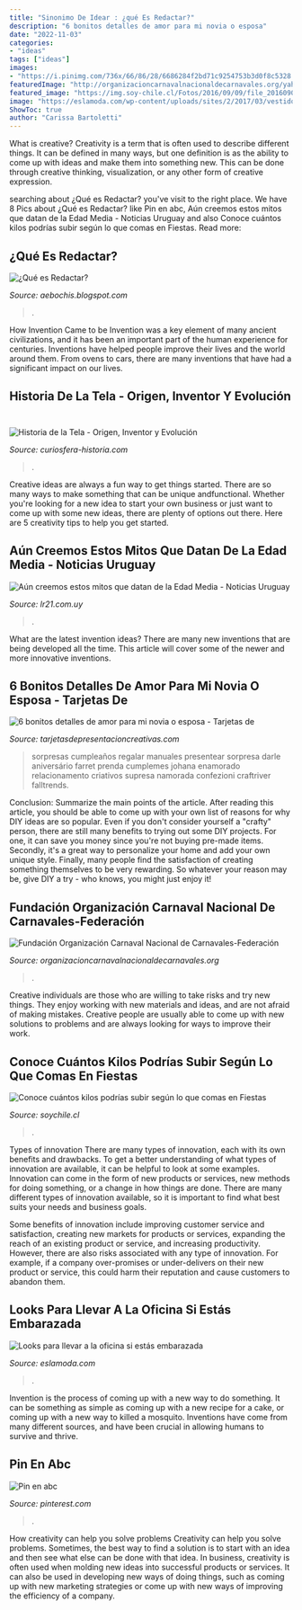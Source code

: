 ```yaml
---
title: "Sinonimo De Idear : ¿qué Es Redactar?"
description: "6 bonitos detalles de amor para mi novia o esposa"
date: "2022-11-03"
categories:
- "ideas"
tags: ["ideas"]
images:
- "https://i.pinimg.com/736x/66/86/28/6686284f2bd71c9254753b3d0f8c5328.jpg"
featuredImage: "http://organizacioncarnavalnacionaldecarnavales.org/yahoo_site_admin/assets/images/DSCF1355.169155408_std.JPG"
featured_image: "https://img.soy-chile.cl/Fotos/2016/09/09/file_20160909175353.jpg"
image: "https://eslamoda.com/wp-content/uploads/sites/2/2017/03/vestido-oficina-embarazada.jpg"
ShowToc: true
author: "Carissa Bartoletti"
---
```



What is creative?
Creativity is a term that is often used to describe different things. It can be defined in many ways, but one definition is as the ability to come up with ideas and make them into something new. This can be done through creative thinking, visualization, or any other form of creative expression.

	

		
searching about ¿Qué es Redactar? you've visit to the right place. We have 8 Pics about ¿Qué es Redactar? like Pin en abc, Aún creemos estos mitos que datan de la Edad Media - Noticias Uruguay and also Conoce cuántos kilos podrías subir según lo que comas en Fiestas. Read more:
		
    
## ¿Qué Es Redactar?

<img loading=lazy src="http://4.bp.blogspot.com/-dYOctRCiIWU/UizSTN0M4CI/AAAAAAAAOoY/xDWbAGzoFZ4/s640/redactar.jpg" onerror="this.onerror=null;this.src='https://tse1.mm.bing.net/th?id=OIP.FAkidHUznUifexIfWdXZOQHaEK&amp;pid=15.1';" alt="¿Qué es Redactar?">

_Source: aebochis.blogspot.com_

>. 

	

How Invention Came to be
Invention was a key element of many ancient civilizations, and it has been an important part of the human experience for centuries. Inventions have helped people improve their lives and the world around them. From ovens to cars, there are many inventions that have had a significant impact on our lives.

    
## Historia De La Tela - Origen, Inventor Y Evolución ️

<img loading=lazy src="https://curiosfera-historia.com/wp-content/uploads/Historia-de-la-tela.jpg" onerror="this.onerror=null;this.src='https://tse3.mm.bing.net/th?id=OIP.RKo1-AnUVnM69JhBsrh_NgHaE8&amp;pid=15.1';" alt="Historia de la Tela - Origen, Inventor y Evolución ️">

_Source: curiosfera-historia.com_

>. 

	

Creative ideas are always a fun way to get things started. There are so many ways to make something that can be unique andfunctional. Whether you're looking for a new idea to start your own business or just want to come up with some new ideas, there are plenty of options out there. Here are 5 creativity tips to help you get started.

    
## Aún Creemos Estos Mitos Que Datan De La Edad Media - Noticias Uruguay

<img loading=lazy src="http://www.lr21.com.uy/wp-content/uploads/2017/04/petrarca.jpg" onerror="this.onerror=null;this.src='https://tse1.mm.bing.net/th?id=OIP.4TdDjb8pKmtyUchUfGEDXgHaE7&amp;pid=15.1';" alt="Aún creemos estos mitos que datan de la Edad Media - Noticias Uruguay">

_Source: lr21.com.uy_

>. 

	

What are the latest invention ideas?
There are many new inventions that are being developed all the time. This article will cover some of the newer and more innovative inventions.

    
## 6 Bonitos Detalles De Amor Para Mi Novia O Esposa - Tarjetas De

<img loading=lazy src="https://tarjetasdepresentacioncreativas.com/wp-content/uploads/2019/07/detalles-de-amor-para-mi-novia-faciles.jpg" onerror="this.onerror=null;this.src='https://tse3.mm.bing.net/th?id=OIP.JgApI4R4TfBBV8EG-Y6sxwAAAA&amp;pid=15.1';" alt="6 bonitos detalles de amor para mi novia o esposa - Tarjetas de">

_Source: tarjetasdepresentacioncreativas.com_

>sorpresas cumpleaños regalar manuales presentear sorpresa darle aniversário farret prenda cumplemes johana enamorado relacionamento criativos supresa namorada confezioni craftriver falltrends. 

	

Conclusion: Summarize the main points of the article.
After reading this article, you should be able to come up with your own list of reasons for why DIY ideas are so popular. Even if you don't consider yourself a "crafty" person, there are still many benefits to trying out some DIY projects. For one, it can save you money since you're not buying pre-made items. Secondly, it's a great way to personalize your home and add your own unique style. Finally, many people find the satisfaction of creating something themselves to be very rewarding. So whatever your reason may be, give DIY a try - who knows, you might just enjoy it!

    
## Fundación Organización Carnaval Nacional De Carnavales-Federación

<img loading=lazy src="http://organizacioncarnavalnacionaldecarnavales.org/yahoo_site_admin/assets/images/DSCF1355.169155408_std.JPG" onerror="this.onerror=null;this.src='https://tse4.mm.bing.net/th?id=OIP.Iqahf2U7AXvvembT33T8IQHaJ3&amp;pid=15.1';" alt="Fundación Organización Carnaval Nacional de Carnavales-Federación">

_Source: organizacioncarnavalnacionaldecarnavales.org_

>. 

	

Creative individuals are those who are willing to take risks and try new things. They enjoy working with new materials and ideas, and are not afraid of making mistakes. Creative people are usually able to come up with new solutions to problems and are always looking for ways to improve their work.

    
## Conoce Cuántos Kilos Podrías Subir Según Lo Que Comas En Fiestas

<img loading=lazy src="https://img.soy-chile.cl/Fotos/2016/09/09/file_20160909175353.jpg" onerror="this.onerror=null;this.src='https://tse4.mm.bing.net/th?id=OIP.yKQC202hM1l15y0S3AytUAEsDH&amp;pid=15.1';" alt="Conoce cuántos kilos podrías subir según lo que comas en Fiestas">

_Source: soychile.cl_

>. 

	

Types of innovation
There are many types of innovation, each with its own benefits and drawbacks. To get a better understanding of what types of innovation are available, it can be helpful to look at some examples. 
Innovation can come in the form of new products or services, new methods for doing something, or a change in how things are done. There are many different types of innovation available, so it is important to find what best suits your needs and business goals. 

Some benefits of innovation include improving customer service and satisfaction, creating new markets for products or services, expanding the reach of an existing product or service, and increasing productivity. However, there are also risks associated with any type of innovation. For example, if a company over-promises or under-delivers on their new product or service, this could harm their reputation and cause customers to abandon them.

    
## Looks Para Llevar A La Oficina Si Estás Embarazada

<img loading=lazy src="https://eslamoda.com/wp-content/uploads/sites/2/2017/03/vestido-oficina-embarazada.jpg" onerror="this.onerror=null;this.src='https://tse1.mm.bing.net/th?id=OIP.WA8LFftI5yjY2e9RfK0jMQHaLG&amp;pid=15.1';" alt="Looks para llevar a la oficina si estás embarazada">

_Source: eslamoda.com_

>. 

	

Invention is the process of coming up with a new way to do something. It can be something as simple as coming up with a new recipe for a cake, or coming up with a new way to killed a mosquito. Inventions have come from many different sources, and have been crucial in allowing humans to survive and thrive.

    
## Pin En Abc

<img loading=lazy src="https://i.pinimg.com/736x/66/86/28/6686284f2bd71c9254753b3d0f8c5328.jpg" onerror="this.onerror=null;this.src='https://tse2.mm.bing.net/th?id=OIP.oKLFMFRqJfK4ppwpI9YJdgHaKe&amp;pid=15.1';" alt="Pin en abc">

_Source: pinterest.com_

>. 

	

How creativity can help you solve problems
Creativity can help you solve problems. Sometimes, the best way to find a solution is to start with an idea and then see what else can be done with that idea. In business, creativity is often used when molding new ideas into successful products or services. It can also be used in developing new ways of doing things, such as coming up with new marketing strategies or come up with new ways of improving the efficiency of a company.

